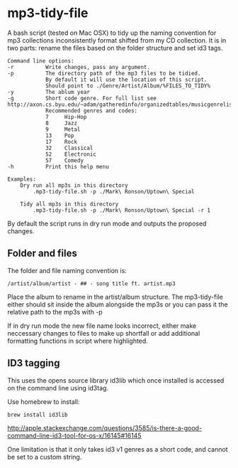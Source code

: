 # mp3-tidy-file
A bash script (tested on Mac OSX) to tidy up the naming convention for mp3 collections inconsistently format shifted from my CD collection. It is in two parts: rename the files based on the folder structure and set id3 tags.

```
Command line options:
-r          Write changes, pass any argument.
-p          The directory path of the mp3 files to be tidied.
            By default it will use the location of this script.
            Should point to ./Genre/Artist/Album/%FILES_TO_TIDY%
-y          The ablum year
-g          Short code genre. For full list see http://axon.cs.byu.edu/~adam/gatheredinfo/organizedtables/musicgenrelist.php.
            Recommended genres and codes:
            7     Hip-Hop
            8     Jazz
            9     Metal
            13    Pop
            17    Rock
            32    Classical
            52    Electronic
            57    Comedy
-h          Print this help menu

Examples:
    Dry run all mp3s in this directory
        .mp3-tidy-file.sh -p ./Mark\ Ronson/Uptown\ Special

    Tidy all mp3s in this directory
        .mp3-tidy-file.sh -p ./Mark\ Ronson/Uptown\ Special -r 1
```

By default the script runs in dry run mode and outputs the proposed changes.

## Folder and files
The folder and file naming convention is:
```
/artist/album/artist - ## - song title ft. artist.mp3
```
Place the album to rename in the artist/album structure. The mp3-tidy-file either should sit inside the album alongside the mp3s or you can pass it the relative path to the mp3s with -p

If in dry run mode the new file name looks incorrect, either make neccessary changes to files to make up shortfall or add additional formatting functions in script where highlighted.

## ID3 tagging
This uses the opens source library id3lib which once installed is accessed on the command line using id3tag.

Use homebrew to install:
```
brew install id3lib
```
http://apple.stackexchange.com/questions/3585/is-there-a-good-command-line-id3-tool-for-os-x/16145#16145

One limitation is that it only takes id3 v1 genres as a short code, and cannot be set to a custom string.

